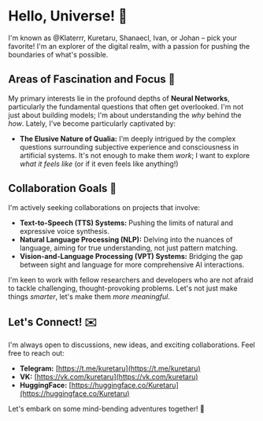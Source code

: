 # Hello, Universe! 👋

I'm known as @Klaterrr, Kuretaru, Shanaecl, Ivan, or Johan – pick your favorite! I'm an explorer of the digital realm, with a passion for pushing the boundaries of what's possible.

## Areas of Fascination and Focus 🧠

My primary interests lie in the profound depths of **Neural Networks**, particularly the fundamental questions that often get overlooked. I'm not just about building models; I'm about understanding the *why* behind the *how*. Lately, I've become particularly captivated by:

*   **The Elusive Nature of Qualia:** I'm deeply intrigued by the complex questions surrounding subjective experience and consciousness in artificial systems. It's not enough to make them *work*; I want to explore *what it feels like* (or if it even feels like anything!)

## Collaboration Goals 🤝

I'm actively seeking collaborations on projects that involve:

*   **Text-to-Speech (TTS) Systems:** Pushing the limits of natural and expressive voice synthesis.
*   **Natural Language Processing (NLP):** Delving into the nuances of language, aiming for true understanding, not just pattern matching.
*   **Vision-and-Language Processing (VPT) Systems:** Bridging the gap between sight and language for more comprehensive AI interactions.

I'm keen to work with fellow researchers and developers who are not afraid to tackle challenging, thought-provoking problems. Let's not just make things *smarter*, let's make them *more meaningful*.

## Let's Connect! ✉️

I'm always open to discussions, new ideas, and exciting collaborations. Feel free to reach out:

*   **Telegram:** [https://t.me/kuretaru](https://t.me/kuretaru)
*   **VK:** [https://vk.com/kuretaru](https://vk.com/kuretaru)
*   **HuggingFace:** [https://huggingface.co/Kuretaru](https://huggingface.co/Kuretaru)

Let's embark on some mind-bending adventures together! 🚀

